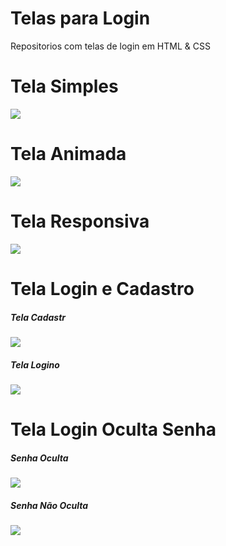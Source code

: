 <h1>Telas para Login</h1>
<p>Repositorios com telas de login em HTML &amp; CSS</p>

<h1>Tela Simples</h1>
<img src="https://github.com/pedrogodri/Imagens/blob/main/HTML%20%26%20CSS/TelaSimples.png">

<h1>Tela Animada</h1>
<img src="https://github.com/pedrogodri/Imagens/blob/main/HTML%20%26%20CSS/TelaAnimada.png">


<h1>Tela Responsiva</h1>
<img src="https://github.com/pedrogodri/Imagens/blob/main/HTML%20%26%20CSS/TelaResponsiva.png">


<h1>Tela Login e Cadastro</h1>
<h5>Tela Cadastr</h5>
<img src="https://github.com/pedrogodri/Imagens/blob/main/HTML%20%26%20CSS/TelaLoginCadastro-Cadastro.png">
<h5>Tela Logino</h5>
<img src="https://github.com/pedrogodri/Imagens/blob/main/HTML%20%26%20CSS/TelaLoginCadastro-Login.png">


<h1>Tela Login Oculta Senha</h1>
<h5>Senha Oculta</h5>
<img src="https://github.com/pedrogodri/Imagens/blob/main/HTML%20%26%20CSS/TelaOcultaSenha-Oculta.png">
<h5>Senha Não Oculta</h5>
<img src="https://github.com/pedrogodri/Imagens/blob/main/HTML%20%26%20CSS/TelaOcultaSenha-Mostra.png">

